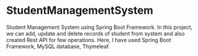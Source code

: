 # StudentManagementSystem
Student Management System using Spring Boot Framework.
In this project, we can add, update and delete records of student from system and also created Rest API for few operations. Here, I have used Spring Boot Framework, MySQL database, Thymeleaf.
